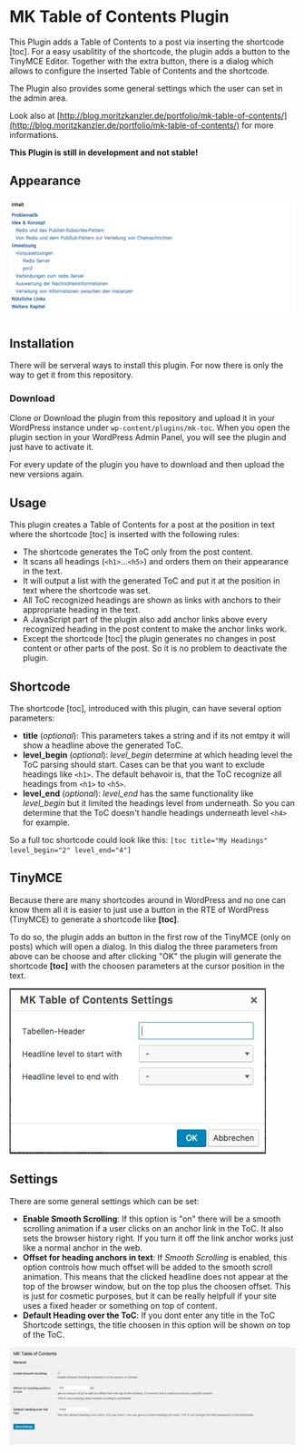 # MK Table of Contents Plugin

This Plugin adds a Table of Contents to a post via inserting the shortcode [toc]. For a easy usablitity of the shortcode, the plugin adds a button to the TinyMCE Editor. Together with the extra button, there is a dialog which allows to configure the inserted Table of Contents and the shortcode.

The Plugin also provides some general settings which the user can set in the admin area.

Look also at [http://blog.moritzkanzler.de/portfolio/mk-table-of-contents/](http://blog.moritzkanzler.de/portfolio/mk-table-of-contents/) for more informations.

**This Plugin is still in development and not stable!**

## Appearance

![Example ToC from this plugin](assets/screenshot-1.png)

## Installation
There will be serveral ways to install this plugin. For now there is only the way to get it from this repository.
### Download
Clone or Download the plugin from this repository and upload it in your WordPress instance under ```wp-content/plugins/mk-toc```. When you open the plugin section in your WordPress Admin Panel, you will see the plugin and just have to activate it.

For every update of the plugin you have to download and then upload the new versions again.

## Usage
This plugin creates a Table of Contents for a post at the position in text where the shortcode [toc] is inserted with the following rules:
* The shortcode generates the ToC only from the post content. 
* It scans all headings (```<h1>```...```<h5>```) and orders them on their appearance in the text.
* It will output a list with the generated ToC and put it at the position in text where the shortcode was set.
* All ToC recognized headings are shown as links with anchors to their appropriate heading in the text.
* A JavaScript part of the plugin also add anchor links above every recognized heading in the post content to make the anchor links work.
* Except the shortcode [toc] the plugin generates no changes in post content or other parts of the post. So it is no problem to deactivate the plugin.

## Shortcode
The shortcode [toc], introduced with this plugin, can have several option parameters:
* **title** (*optional*): This parameters takes a string and if its not emtpy it will show a headline above the generated ToC.
* **level_begin** (*optional*): *level_begin* determine at which heading level the ToC parsing should start. Cases can be that you want to exclude headings like ```<h1>```. The default behavoir is, that the ToC recognize all headings from ```<h1>``` to ```<h5>```.
* **level_end** (*optional*): *level_end* has the same functionality like *level_begin* but it limited the headings level from underneath. So you can determine that the ToC doesn't handle headings underneath level ```<h4>``` for example.

So a full toc shortcode could look like this: ```[toc title="My Headings" level_begin="2" level_end="4"]```

## TinyMCE

Because there are many shortcodes around in WordPress and no one can know them all it is easier to just use a button in the RTE of WordPress (TinyMCE) to generate a shortcode like **[toc]**.
 
To do so, the plugin adds an button in the first row of the TinyMCE (only on posts) which will open a dialog. In this dialog the three parameters from above can be choose and after clicking "OK" the plugin will generate the shortcode **[toc]** with the choosen parameters at the cursor position in the text.

![Shortcode dialog in TinyMCE](assets/screenshot-3.png)

## Settings

There are some general settings which can be set:
* **Enable Smooth Scrolling**: If this option is "on" there will be a smooth scrolling animation if a user clicks on an anchor link in the ToC. It also sets the browser history right. If you turn it off the link anchor works just like a normal anchor in the web.
* **Offset for heading anchors in text**: If *Smooth Scrolling* is enabled, this option controls how much offset will be added to the smooth scroll animation. This means that the clicked headline does not appear at the top of the browser window, but on the top plus the choosen offset. This is just for cosmetic purposes, but it can be really helpfull if your site uses a fixed header or something on top of content.
* **Default Heading over the ToC**: If you dont enter any title in the ToC Shortcode settings, the title choosen in this option will be shown on top of the ToC.

![General Settingscreen in Backend](assets/screenshot-2.png)